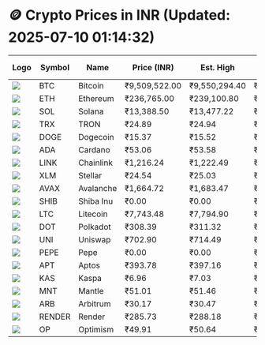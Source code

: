 # 🪙 Crypto Prices in INR (Updated: 2025-07-10 01:14:32)

| Logo | Symbol | Name       | Price (INR) | Est. High | Est. Low | Gross Profit | Fees | Net Profit | ROI % |
|------|--------|------------|-------------|-----------|----------|---------------|------|-------------|--------|
| ![](https://coin-images.coingecko.com/coins/images/1/large/bitcoin.png?1696501400) | BTC    | Bitcoin    | ₹9,509,522.00 | ₹9,550,294.40 | ₹9,468,749.60 | ₹861.20 | ₹200.00 | ₹661.20 | 0.66% |
| ![](https://coin-images.coingecko.com/coins/images/279/large/ethereum.png?1696501628) | ETH    | Ethereum   | ₹236,765.00 | ₹239,100.80 | ₹234,429.20 | ₹1,992.76 | ₹200.00 | ₹1,792.76 | 1.79% |
| ![](https://coin-images.coingecko.com/coins/images/4128/large/solana.png?1718769756) | SOL    | Solana     | ₹13,388.50 | ₹13,477.22 | ₹13,299.78 | ₹1,334.14 | ₹200.00 | ₹1,134.14 | 1.13% |
| ![](https://coin-images.coingecko.com/coins/images/1094/large/tron-logo.png?1696502193) | TRX    | TRON       | ₹24.89 | ₹24.94 | ₹24.84 | ₹374.34 | ₹200.00 | ₹174.34 | 0.17% |
| ![](https://coin-images.coingecko.com/coins/images/5/large/dogecoin.png?1696501409) | DOGE   | Dogecoin   | ₹15.37 | ₹15.52 | ₹15.22 | ₹2,030.82 | ₹200.00 | ₹1,830.82 | 1.83% |
| ![](https://coin-images.coingecko.com/coins/images/975/large/cardano.png?1696502090) | ADA    | Cardano    | ₹53.06 | ₹53.58 | ₹52.54 | ₹1,975.60 | ₹200.00 | ₹1,775.60 | 1.78% |
| ![](https://coin-images.coingecko.com/coins/images/877/large/chainlink-new-logo.png?1696502009) | LINK   | Chainlink  | ₹1,216.24 | ₹1,222.49 | ₹1,209.99 | ₹1,032.65 | ₹200.00 | ₹832.65 | 0.83% |
| ![](https://coin-images.coingecko.com/coins/images/100/large/fmpFRHHQ_400x400.jpg?1735231350) | XLM    | Stellar    | ₹24.54 | ₹25.03 | ₹24.05 | ₹4,079.09 | ₹200.00 | ₹3,879.09 | 3.88% |
| ![](https://coin-images.coingecko.com/coins/images/12559/large/Avalanche_Circle_RedWhite_Trans.png?1696512369) | AVAX   | Avalanche  | ₹1,664.72 | ₹1,683.47 | ₹1,645.97 | ₹2,277.92 | ₹200.00 | ₹2,077.92 | 2.08% |
| ![](https://coin-images.coingecko.com/coins/images/11939/large/shiba.png?1696511800) | SHIB   | Shiba Inu  | ₹0.00 | ₹0.00 | ₹0.00 | ₹1,738.19 | ₹200.00 | ₹1,538.19 | 1.54% |
| ![](https://coin-images.coingecko.com/coins/images/2/large/litecoin.png?1696501400) | LTC    | Litecoin   | ₹7,743.48 | ₹7,794.90 | ₹7,692.06 | ₹1,336.96 | ₹200.00 | ₹1,136.96 | 1.14% |
| ![](https://coin-images.coingecko.com/coins/images/12171/large/polkadot.png?1696512008) | DOT    | Polkadot   | ₹308.39 | ₹311.32 | ₹305.46 | ₹1,919.08 | ₹200.00 | ₹1,719.08 | 1.72% |
| ![](https://coin-images.coingecko.com/coins/images/12504/large/uniswap-logo.png?1720676669) | UNI    | Uniswap    | ₹702.90 | ₹714.49 | ₹691.31 | ₹3,354.08 | ₹200.00 | ₹3,154.08 | 3.15% |
| ![](https://coin-images.coingecko.com/coins/images/29850/large/pepe-token.jpeg?1696528776) | PEPE   | Pepe       | ₹0.00 | ₹0.00 | ₹0.00 | ₹3,390.68 | ₹200.00 | ₹3,190.68 | 3.19% |
| ![](https://coin-images.coingecko.com/coins/images/26455/large/aptos_round.png?1696525528) | APT    | Aptos      | ₹393.78 | ₹397.16 | ₹390.40 | ₹1,731.30 | ₹200.00 | ₹1,531.30 | 1.53% |
| ![](https://coin-images.coingecko.com/coins/images/25751/large/kaspa-icon-exchanges.png?1696524837) | KAS    | Kaspa      | ₹6.96 | ₹7.03 | ₹6.89 | ₹2,046.59 | ₹200.00 | ₹1,846.59 | 1.85% |
| ![](https://coin-images.coingecko.com/coins/images/30980/large/Mantle-Logo-mark.png?1739213200) | MNT    | Mantle     | ₹51.01 | ₹51.46 | ₹50.56 | ₹1,792.04 | ₹200.00 | ₹1,592.04 | 1.59% |
| ![](https://coin-images.coingecko.com/coins/images/16547/large/arb.jpg?1721358242) | ARB    | Arbitrum   | ₹30.17 | ₹30.47 | ₹29.87 | ₹1,998.56 | ₹200.00 | ₹1,798.56 | 1.80% |
| ![](https://coin-images.coingecko.com/coins/images/11636/large/rndr.png?1696511529) | RENDER | Render     | ₹285.73 | ₹288.18 | ₹283.28 | ₹1,730.45 | ₹200.00 | ₹1,530.45 | 1.53% |
| ![](https://coin-images.coingecko.com/coins/images/25244/large/Optimism.png?1696524385) | OP     | Optimism   | ₹49.91 | ₹50.64 | ₹49.18 | ₹2,964.56 | ₹200.00 | ₹2,764.56 | 2.76% |
